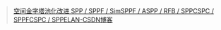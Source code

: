 >[空间金字塔池化改进 SPP / SPPF / SimSPPF / ASPP / RFB / SPPCSPC / SPPFCSPC / SPPELAN-CSDN博客](https://blog.csdn.net/weixin_43694096/article/details/126354660)

